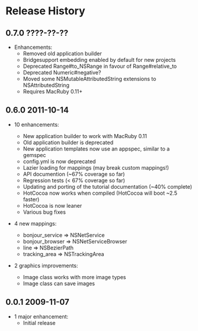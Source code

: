 # Release History

## 0.7.0 ????-??-??

* Enhancements:
  + Removed old application builder
  + Bridgesupport embedding enabled by default for new projects
  + Deprecated Range#to_NSRange in favour of Range#relative_to
  + Deprecated Numeric#negative?
  + Moved some NSMutableAttributedString extensions to NSAttributedString
  + Requires MacRuby 0.11+

## 0.6.0 2011-10-14

* 10 enhancements:
  + New application builder to work with MacRuby 0.11
  + Old application builder is deprecated
  + New application templates now use an appspec, similar to a gemspec
  + config.yml is now deprecated
  + Lazier loading for mappings (may break custom mappings!)
  + API documention (~67% coverage so far)
  + Regression tests (< 67% coverage so far)
  + Updating and porting of the tutorial documentation (~40% complete)
  + HotCocoa now works when compiled (HotCocoa will boot ~2.5 faster)
  + HotCocoa is now leaner
  + Various bug fixes

* 4 new mappings:
  + bonjour_service => NSNetService
  + bonjour_browser => NSNetServiceBrowser
  + line           => NSBezierPath
  + tracking_area  => NSTrackingArea

* 2 graphics improvements:
  + Image class works with more image types
  + Image class can save images

## 0.0.1 2009-11-07

* 1 major enhancement:
  + Initial release
